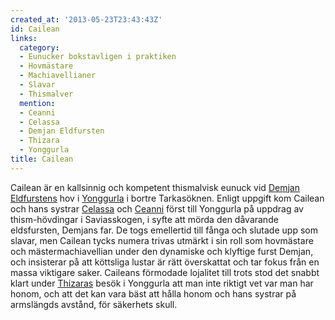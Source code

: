```yaml
---
created_at: '2013-05-23T23:43:43Z'
id: Cailean
links:
  category:
  - Eunucker bokstavligen i praktiken
  - Hovmästare
  - Machiavellianer
  - Slavar
  - Thismalver
  mention:
  - Ceanni
  - Celassa
  - Demjan Eldfursten
  - Thizara
  - Yonggurla
title: Cailean
---
```


Cailean är en kallsinnig och kompetent thismalvisk eunuck vid [Demjan Eldfurstens] hov i [Yonggurla]
i bortre Tarkasöknen. Enligt uppgift kom Cailean och hans systrar [Celassa] och [Ceanni] först till
Yonggurla på uppdrag av thism-hövdingar i Saviasskogen, i syfte att mörda den dåvarande eldsfursten,
Demjans far. De togs emellertid till fånga och slutade upp som slavar, men Cailean tycks numera
trivas utmärkt i sin roll som hovmästare och mästermachiavellian under den dynamiske och klyftige
furst Demjan, och insisterar på att köttsliga lustar är rätt överskattat och tar fokus från en massa
viktigare saker. Caileans förmodade lojalitet till trots stod det snabbt klart under [Thizaras]
besök i Yonggurla att man inte riktigt vet var man har honom, och att det kan vara bäst att hålla
honom och hans systrar på armslängds avstånd, för säkerhets skull.

  [Demjan Eldfurstens]: Demjan_Eldfursten
  [Yonggurla]: Yonggurla
  [Celassa]: Celassa
  [Ceanni]: Ceanni
  [Thizaras]: Thizara